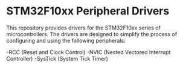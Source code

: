 # STM32F10xx Peripheral Drivers
This repository provides drivers for the STM32F10xx series of microcontrollers. The drivers are designed to simplify the process of configuring and using the following peripherals:

-RCC (Reset and Clock Control)
-NVIC (Nested Vectored Interrupt Controller)
-SysTick (System Tick Timer)